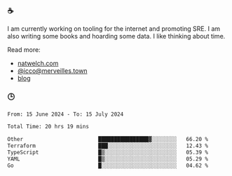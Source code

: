### ☕

I am currently working on tooling for the internet and promoting SRE. I am also writing some books and hoarding some data. I like thinking about time. 

Read more:

 - [natwelch.com](https://natwelch.com)
 - [@icco@merveilles.town](https://merveilles.town/@icco)
 - [blog](https://writing.natwelch.com)

### 🕒

<!--START_SECTION:waka-->

```txt
From: 15 June 2024 - To: 15 July 2024

Total Time: 20 hrs 19 mins

Other                        ████████████████▓░░░░░░░░   66.20 %
Terraform                    ███░░░░░░░░░░░░░░░░░░░░░░   12.43 %
TypeScript                   █▒░░░░░░░░░░░░░░░░░░░░░░░   05.39 %
YAML                         █▒░░░░░░░░░░░░░░░░░░░░░░░   05.29 %
Go                           █░░░░░░░░░░░░░░░░░░░░░░░░   04.62 %
```

<!--END_SECTION:waka-->
